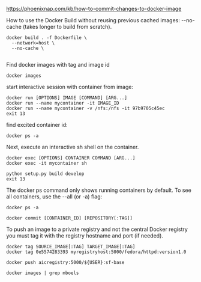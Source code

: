 https://phoenixnap.com/kb/how-to-commit-changes-to-docker-image
  
  
  How to use the Docker Build without reusing previous cached images: --no-cache (takes longer to build from scratch).
  ```
  docker build . -f Dockerfile \
    --network=host \
    --no-cache \
    
  ```
  
  
  Find docker images with tag and image id
  ```
  docker images
  ```
  start interactive session with container from image:
  ```
  docker run [OPTIONS] IMAGE [COMMAND] [ARG...]
  docker run --name mycontainer -it IMAGE_ID
  docker run --name mycontainer -v /nfs:/nfs -it 97b9705c45ec
  exit 13
  ```
  find excited container id:
  ```
  docker ps -a
  ```
  Next, execute an interactive sh shell on the container.
  ```
  docker exec [OPTIONS] CONTAINER COMMAND [ARG...]
  docker exec -it mycontainer sh
  ```
  
  ```
  python setup.py build develop
  exit 13
  ```
  The docker ps command only shows running containers by default. To see all containers, use the --all (or -a) flag:
  ```
  docker ps -a
  ```

  ```
  docker commit [CONTAINER_ID] [REPOSITORY[:TAG]]
  ```
  
  To push an image to a private registry and not the central Docker registry you must tag it with the registry hostname and port (if needed).
  ```
  docker tag SOURCE_IMAGE[:TAG] TARGET_IMAGE[:TAG]
  docker tag 0e5574283393 myregistryhost:5000/fedora/httpd:version1.0
  ```
  
  
  ```
  docker push aicregistry:5000/${USER}:sf-base
  ```
  
  
  ```
  docker images | grep mboels
  ```
  
  
